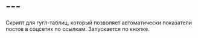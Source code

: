 # ---
Скрипт для гугл-таблиц, который позволяет автоматически показатели постов в соцсетях по ссылкам. Запускается по кнопке.
